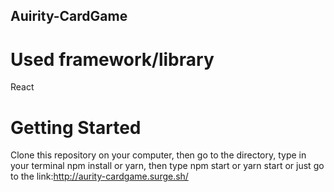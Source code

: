 ## Auirity-CardGame

# Used framework/library

React

# Getting Started

Clone this repository on your computer, then go to the directory, type in your terminal npm install or yarn, then type npm start or yarn start or just go to the link:http://aurity-cardgame.surge.sh/

